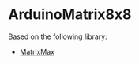 # ArduinoMatrix8x8

Based on the following library:
+ [MatrixMax](https://github.com/riyas-org/max7219/tree/master/MaxMatrix)
   